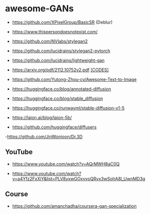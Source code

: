 # awesome-GANs

- https://github.com/XPixelGroup/BasicSR (Deblur)

- https://www.thispersondoesnotexist.com/

- https://github.com/NVlabs/stylegan2

- https://github.com/lucidrains/stylegan2-pytorch

- https://github.com/lucidrains/lightweight-gan

- https://arxiv.org/pdf/2112.10752v2.pdf [[CODES]](https://github.com/CompVis/latent-diffusion)

- https://github.com/Yutong-Zhou-cv/Awesome-Text-to-Image

- https://huggingface.co/blog/annotated-diffusion

- https://huggingface.co/blog/stable_diffusion

- https://huggingface.co/runwayml/stable-diffusion-v1-5

- https://laion.ai/blog/laion-5b/

- https://github.com/huggingface/diffusers

-https://github.com/JinWonjoon/Dr.3D

## YouTube

- https://www.youtube.com/watch?v=AQrMWH8aC0Q

- https://www.youtube.com/watch?v=a4Yfz2FxXiY&list=PLV8yxwGOxvvoQRvx3wSoIrA8l_UwnMD3q

## Course

- https://github.com/amanchadha/coursera-gan-specialization
